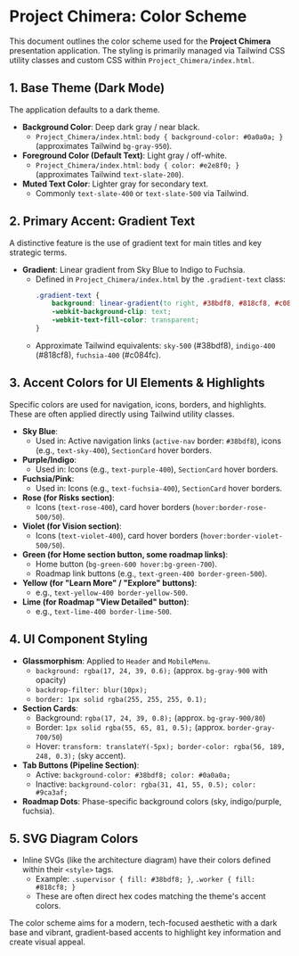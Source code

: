 
# Project Chimera: Color Scheme

This document outlines the color scheme used for the **Project Chimera** presentation application. The styling is primarily managed via Tailwind CSS utility classes and custom CSS within `Project_Chimera/index.html`.

## 1. Base Theme (Dark Mode)

The application defaults to a dark theme.

*   **Background Color**: Deep dark gray / near black.
    *   `Project_Chimera/index.html`: `body { background-color: #0a0a0a; }` (approximates Tailwind `bg-gray-950`).
*   **Foreground Color (Default Text)**: Light gray / off-white.
    *   `Project_Chimera/index.html`: `body { color: #e2e8f0; }` (approximates Tailwind `text-slate-200`).
*   **Muted Text Color**: Lighter gray for secondary text.
    *   Commonly `text-slate-400` or `text-slate-500` via Tailwind.

## 2. Primary Accent: Gradient Text

A distinctive feature is the use of gradient text for main titles and key strategic terms.

*   **Gradient**: Linear gradient from Sky Blue to Indigo to Fuchsia.
    *   Defined in `Project_Chimera/index.html` by the `.gradient-text` class:
        ```css
        .gradient-text {
            background: linear-gradient(to right, #38bdf8, #818cf8, #c084fc);
            -webkit-background-clip: text;
            -webkit-text-fill-color: transparent;
        }
        ```
    *   Approximate Tailwind equivalents: `sky-500` (#38bdf8), `indigo-400` (#818cf8), `fuchsia-400` (#c084fc).

## 3. Accent Colors for UI Elements & Highlights

Specific colors are used for navigation, icons, borders, and highlights. These are often applied directly using Tailwind utility classes.

*   **Sky Blue**:
    *   Used in: Active navigation links (`active-nav` border: `#38bdf8`), icons (e.g., `text-sky-400`), `SectionCard` hover borders.
*   **Purple/Indigo**:
    *   Used in: Icons (e.g., `text-purple-400`), `SectionCard` hover borders.
*   **Fuchsia/Pink**:
    *   Used in: Icons (e.g., `text-fuchsia-400`), `SectionCard` hover borders.
*   **Rose (for Risks section)**:
    *   Icons (`text-rose-400`), card hover borders (`hover:border-rose-500/50`).
*   **Violet (for Vision section)**:
    *   Icons (`text-violet-400`), card hover borders (`hover:border-violet-500/50`).
*   **Green (for Home section button, some roadmap links)**:
    *   Home button (`bg-green-600 hover:bg-green-700`).
    *   Roadmap link buttons (e.g., `text-green-400 border-green-500`).
*   **Yellow (for "Learn More" / "Explore" buttons)**:
    *   e.g., `text-yellow-400 border-yellow-500`.
*   **Lime (for Roadmap "View Detailed" button)**:
    *   e.g., `text-lime-400 border-lime-500`.

## 4. UI Component Styling

*   **Glassmorphism**: Applied to `Header` and `MobileMenu`.
    *   `background: rgba(17, 24, 39, 0.6);` (approx. `bg-gray-900` with opacity)
    *   `backdrop-filter: blur(10px);`
    *   `border: 1px solid rgba(255, 255, 255, 0.1);`
*   **Section Cards**:
    *   Background: `rgba(17, 24, 39, 0.8);` (approx. `bg-gray-900/80`)
    *   Border: `1px solid rgba(55, 65, 81, 0.5);` (approx. `border-gray-700/50`)
    *   Hover: `transform: translateY(-5px); border-color: rgba(56, 189, 248, 0.3);` (sky accent).
*   **Tab Buttons (Pipeline Section)**:
    *   Active: `background-color: #38bdf8; color: #0a0a0a;`
    *   Inactive: `background-color: rgba(31, 41, 55, 0.5); color: #9ca3af;`
*   **Roadmap Dots**: Phase-specific background colors (sky, indigo/purple, fuchsia).

## 5. SVG Diagram Colors

*   Inline SVGs (like the architecture diagram) have their colors defined within their `<style>` tags.
    *   Example: `.supervisor { fill: #38bdf8; }`, `.worker { fill: #818cf8; }`
    *   These are often direct hex codes matching the theme's accent colors.

The color scheme aims for a modern, tech-focused aesthetic with a dark base and vibrant, gradient-based accents to highlight key information and create visual appeal.
